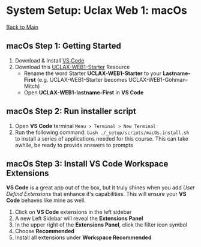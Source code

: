 # System Setup: Uclax Web 1: macOs

[Back to Main](../SETUP.md)

## macOs Step 1: Getting Started

1. Download & Install <a href="https://code.visualstudio.com/download" target="VSCodeDownload">VS Code</a>
2. Download this [UCLAX-WEB1-Starter](https://github.com/uclax-web1-winter-2023/UCLAX-Web1-Starter/archive/refs/heads/master.zip) Resource
    - Rename the word Starter **UCLAX-WEB1-Starter** to your **Lastname-First** (e.g. UCLAX-WEB1-Starter becomes UCLAX-WEB1-Gohman-Mitch)
    - Open **UCLAX-WEB1-lastname-First** in **VS Code**

## macOs Step 2: Run installer script

1. Open **VS Code** terminal `Menu > Terminal > New Terminal`
2. Run the following command: `bash ./_setup/scripts/macOs.install.sh` to install a series of applications needed for this course. This can take awhile, be ready to provide answers to prompts

## macOs Step 3: Install VS Code Workspace Extensions

**VS Code** is a great app out of the box, but it truly shines when you add _User Defind Extensions_ that enhance it's capabilities. This will ensure your **VS Code** behaves like mine as well.

1. Click on **VS Code** extensions in the left sidebar
2. A new Left Sidebar will reveal the **Extensions Panel**
3. In the upper right of the **Extensions Panel**, click the filter icon symbol
4. Choose **Recommended**
5. Install all extensions under **Workspace Recommended**
